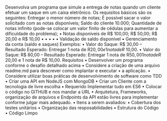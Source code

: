 Desenvolva um programa que simule a entrega de notas quando um cliente efetuar um saque em um
caixa eletrônico. Os requisitos básicos são os seguintes:
Entregar o menor número de notas;
É possível sacar o valor solicitado com as notas disponíveis;
Saldo do cliente 10.000;
Quantidade de notas infinito (pode-se colocar um valor finito de cédulas para aumentar a
dificuldade do problema);
• Notas disponíveis de R$ 100,00; R$ 50,00; R$ 20,00 e R$ 10,00
•
•
•
•
• Validação de saldo disponível
• Gerenciamento da conta (saldo e saques)
Exemplos:
• Valor do Saque: R$ 30,00 – Resultado Esperado: Entregar 1 nota de R$20,00 e 1 nota de R$
10,00.
• Valor do Saque: R$ 80,00 – Resultado Esperado: Entregar 1 nota de R$50,00 1 nota de R$
20,00 e 1 nota de R$ 10,00.
Requisitos
• Desenvolver um programa conforme o desafio detalhado acima
• Considere a criação de uma arquivo readme.md para descrever como implantar e executar
• a aplicação.
• Considere utilizar boas práticas de desenvolvimento de software como TDD
• Criar uma API em NodeJS com MongoDB
• Criar um Cliente com a tecnologia de livre escolha
• Requerido Implementar tudo em ES6
• Colocar o código no GITHUB e nos mandar a URL
• Arquitetura, Frameworks, organização de arquivos e Endpoints da API estão livres para
implementar conforme julgar mais adequado.
• Itens a serem avaliados:
• Cobertura dos testes unitários
• Organização das resposabilidades
• Estrutura do Código
• Código Limpo
